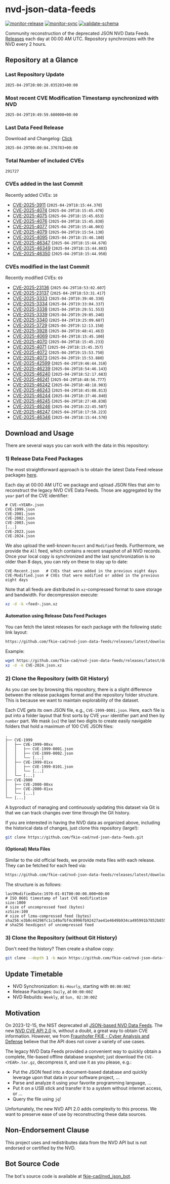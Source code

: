 # nvd-json-data-feeds

[![monitor-release](https://github.com/fkie-cad/nvd-json-data-feeds/actions/workflows/monitor_release.yml/badge.svg)](https://github.com/fkie-cad/nvd-json-data-feeds/actions/workflows/monitor_release.yml)
[![monitor-sync](https://github.com/fkie-cad/nvd-json-data-feeds/actions/workflows/monitor_sync.yml/badge.svg)](https://github.com/fkie-cad/nvd-json-data-feeds/actions/workflows/monitor_sync.yml)
[![validate-schema](https://github.com/fkie-cad/nvd-json-data-feeds/actions/workflows/validate_schema.yml/badge.svg)](https://github.com/fkie-cad/nvd-json-data-feeds/actions/workflows/validate_schema.yml)

Community reconstruction of the deprecated JSON NVD Data Feeds.
[Releases](https://github.com/fkie-cad/nvd-json-data-feeds/releases/latest) each day at 00:00 AM UTC.
Repository synchronizes with the NVD every 2 hours.

## Repository at a Glance

### Last Repository Update

```plain
2025-04-29T20:00:20.035203+00:00
```

### Most recent CVE Modification Timestamp synchronized with NVD

```plain
2025-04-29T19:49:59.680000+00:00
```

### Last Data Feed Release

Download and Changelog: [Click](https://github.com/fkie-cad/nvd-json-data-feeds/releases/latest)

```plain
2025-04-29T00:00:04.376783+00:00
```

### Total Number of included CVEs

```plain
291727
```

### CVEs added in the last Commit

Recently added CVEs: `10`

- [CVE-2025-3911](CVE-2025/CVE-2025-39xx/CVE-2025-3911.json) (`2025-04-29T18:15:44.370`)
- [CVE-2025-4074](CVE-2025/CVE-2025-40xx/CVE-2025-4074.json) (`2025-04-29T18:15:45.470`)
- [CVE-2025-4075](CVE-2025/CVE-2025-40xx/CVE-2025-4075.json) (`2025-04-29T18:15:45.653`)
- [CVE-2025-4076](CVE-2025/CVE-2025-40xx/CVE-2025-4076.json) (`2025-04-29T18:15:45.830`)
- [CVE-2025-4077](CVE-2025/CVE-2025-40xx/CVE-2025-4077.json) (`2025-04-29T18:15:46.003`)
- [CVE-2025-4079](CVE-2025/CVE-2025-40xx/CVE-2025-4079.json) (`2025-04-29T19:15:54.130`)
- [CVE-2025-4095](CVE-2025/CVE-2025-40xx/CVE-2025-4095.json) (`2025-04-29T18:15:46.180`)
- [CVE-2025-46347](CVE-2025/CVE-2025-463xx/CVE-2025-46347.json) (`2025-04-29T18:15:44.670`)
- [CVE-2025-46349](CVE-2025/CVE-2025-463xx/CVE-2025-46349.json) (`2025-04-29T18:15:44.803`)
- [CVE-2025-46350](CVE-2025/CVE-2025-463xx/CVE-2025-46350.json) (`2025-04-29T18:15:44.950`)


### CVEs modified in the last Commit

Recently modified CVEs: `69`

- [CVE-2025-23136](CVE-2025/CVE-2025-231xx/CVE-2025-23136.json) (`2025-04-29T18:53:02.607`)
- [CVE-2025-23137](CVE-2025/CVE-2025-231xx/CVE-2025-23137.json) (`2025-04-29T18:53:31.417`)
- [CVE-2025-3333](CVE-2025/CVE-2025-33xx/CVE-2025-3333.json) (`2025-04-29T19:39:40.330`)
- [CVE-2025-3334](CVE-2025/CVE-2025-33xx/CVE-2025-3334.json) (`2025-04-29T19:33:04.337`)
- [CVE-2025-3338](CVE-2025/CVE-2025-33xx/CVE-2025-3338.json) (`2025-04-29T19:29:51.553`)
- [CVE-2025-3339](CVE-2025/CVE-2025-33xx/CVE-2025-3339.json) (`2025-04-29T19:29:05.240`)
- [CVE-2025-3340](CVE-2025/CVE-2025-33xx/CVE-2025-3340.json) (`2025-04-29T19:25:09.687`)
- [CVE-2025-3729](CVE-2025/CVE-2025-37xx/CVE-2025-3729.json) (`2025-04-29T19:12:13.150`)
- [CVE-2025-3928](CVE-2025/CVE-2025-39xx/CVE-2025-3928.json) (`2025-04-29T19:48:41.463`)
- [CVE-2025-4069](CVE-2025/CVE-2025-40xx/CVE-2025-4069.json) (`2025-04-29T18:15:45.100`)
- [CVE-2025-4070](CVE-2025/CVE-2025-40xx/CVE-2025-4070.json) (`2025-04-29T18:15:45.233`)
- [CVE-2025-4071](CVE-2025/CVE-2025-40xx/CVE-2025-4071.json) (`2025-04-29T18:15:45.357`)
- [CVE-2025-4072](CVE-2025/CVE-2025-40xx/CVE-2025-4072.json) (`2025-04-29T19:15:53.750`)
- [CVE-2025-4073](CVE-2025/CVE-2025-40xx/CVE-2025-4073.json) (`2025-04-29T19:15:53.880`)
- [CVE-2025-42599](CVE-2025/CVE-2025-425xx/CVE-2025-42599.json) (`2025-04-29T19:46:44.310`)
- [CVE-2025-46239](CVE-2025/CVE-2025-462xx/CVE-2025-46239.json) (`2025-04-29T18:54:46.143`)
- [CVE-2025-46240](CVE-2025/CVE-2025-462xx/CVE-2025-46240.json) (`2025-04-29T18:52:17.683`)
- [CVE-2025-46241](CVE-2025/CVE-2025-462xx/CVE-2025-46241.json) (`2025-04-29T18:48:56.777`)
- [CVE-2025-46242](CVE-2025/CVE-2025-462xx/CVE-2025-46242.json) (`2025-04-29T18:48:18.903`)
- [CVE-2025-46243](CVE-2025/CVE-2025-462xx/CVE-2025-46243.json) (`2025-04-29T18:45:08.813`)
- [CVE-2025-46244](CVE-2025/CVE-2025-462xx/CVE-2025-46244.json) (`2025-04-29T18:37:46.840`)
- [CVE-2025-46245](CVE-2025/CVE-2025-462xx/CVE-2025-46245.json) (`2025-04-29T18:27:40.830`)
- [CVE-2025-46246](CVE-2025/CVE-2025-462xx/CVE-2025-46246.json) (`2025-04-29T18:22:45.507`)
- [CVE-2025-46247](CVE-2025/CVE-2025-462xx/CVE-2025-46247.json) (`2025-04-29T18:17:58.223`)
- [CVE-2025-46346](CVE-2025/CVE-2025-463xx/CVE-2025-46346.json) (`2025-04-29T18:15:44.570`)


## Download and Usage

There are several ways you can work with the data in this repository:

### 1) Release Data Feed Packages

The most straightforward approach is to obtain the latest Data Feed release packages [here](https://github.com/fkie-cad/nvd-json-data-feeds/releases/latest).

Each day at 00:00 AM UTC we package and upload JSON files that aim to reconstruct the legacy NVD CVE Data Feeds.
Those are aggregated by the `year` part of the CVE identifier:

```
# CVE-<YEAR>.json
CVE-1999.json
CVE-2001.json
CVE-2002.json
CVE-2003.json
[...]
CVE-2023.json
CVE-2024.json
```

We also upload the well-known `Recent` and `Modified` feeds.
Furthermore, we provide the `All` feed, which contains a recent snapshot of all NVD records.
Once your local copy is synchronized and the last synchronization is no older than 8 days, you can rely on these to stay up to date:

```plain
CVE-Recent.json   # CVEs that were added in the previous eight days
CVE-Modified.json # CVEs that were modified or added in the previous eight days
```

Note that all feeds are distributed in `xz`-compressed format to save storage and bandwidth.
For decompression execute:

```sh
xz -d -k <feed>.json.xz
```

#### Automation using Release Data Feed Packages

You can fetch the latest releases for each package with the following static link layout:

```sh
https://github.com/fkie-cad/nvd-json-data-feeds/releases/latest/download/CVE-<YEAR>.json.xz
```

Example:

```sh
wget https://github.com/fkie-cad/nvd-json-data-feeds/releases/latest/download/CVE-2024.json.xz
xz -d -k CVE-2024.json.xz
```

### 2) Clone the Repository (with Git History)

As you can see by browsing this repository, there is a slight difference between the release packages format and the repository folder structure.
This is because we want to maintain explorability of the dataset.

Each CVE gets its own JSON file, e.g., `CVE-1999-0001.json`.
Here, each file is put into a folder layout that first sorts by CVE `year` identifier part and then by `number` part.
We mask (`xx`) the last two digits to create easily navigable folders that hold a maximum of 100 CVE JSON files:

```plain
.
├── CVE-1999
│   ├── CVE-1999-00xx
│   │   ├── CVE-1999-0001.json
│   │   ├── CVE-1999-0002.json
│   │   └── [...]
│   ├── CVE-1999-01xx
│   │   ├── CVE-1999-0101.json
│   │   └── [...]
│   └── [...]
├── CVE-2000
│   ├── CVE-2000-00xx
│   ├── CVE-2000-01xx
│   └── [...]
└── [...]
```

A byproduct of managing and continuously updating this dataset via Git is that we can track changes over time through the Git history.

If you are interested in having the NVD data as organized above, including the historical data of changes, just clone this repository (large!):

```sh
git clone https://github.com/fkie-cad/nvd-json-data-feeds.git
```

#### (Optional) Meta Files

Similar to the old official feeds, we provide meta files with each release. They can be fetched for each feed via:

```sh
https://github.com/fkie-cad/nvd-json-data-feeds/releases/latest/download/CVE-<YEAR>.meta
```

The structure is as follows:

```plain
lastModifiedDate:1970-01-01T00:00:00.000+00:00                          # ISO 8601 timestamp of last CVE modification
size:1000                                                               # size of uncompressed feed (bytes)
xzSize:100                                                              # size of lzma-compressed feed (bytes)
sha256:e3b0c44298fc1c149afbf4c8996fb92427ae41e4649b934ca495991b7852b855 # sha256 hexdigest of uncompressed feed
```

### 3) Clone the Repository (without Git History)

Don't need the history? Then create a shallow copy:

```sh
git clone --depth 1 -b main https://github.com/fkie-cad/nvd-json-data-feeds.git
```


## Update Timetable

* NVD Synchronization: `Bi-Hourly`, starting with `00:00:00Z`
* Release Packages: `Daily`, at `00:00:00Z`
* NVD Rebuilds: `Weekly`, at `Sun, 02:30:00Z`


## Motivation

On 2023-12-15, the NIST deprecated all [JSON-based NVD Data Feeds](https://nvd.nist.gov/vuln/data-feeds#divRetirementBanner-1).
The new [NVD CVE API 2.0](https://nvd.nist.gov/developers/vulnerabilities) is, without a doubt, a great way to obtain CVE information.
However, we from [Fraunhofer FKIE - Cyber Analysis and Defense](https://www.fkie.fraunhofer.de/en/departments/cad.html) believe that the API does not cover a variety of use cases.

The legacy NVD Data Feeds provided a convenient way to quickly obtain a complete, file-based offline database snapshot; just download the `CVE-<YEAR>.tar.gz`, decompress it, and use it as you please, e.g.:

- Put the JSON feed into a document-based database and quickly leverage upon that data in your software project, ...
- Parse and analyze it using your favorite programming language, ...
- Put it on a USB stick and transfer it to a system without internet access, or ...
- Query the file using `jq`!

Unfortunately, the new NVD API 2.0 adds complexity to this process.
We want to preserve ease of use by reconstructing these data sources.

## Non-Endorsement Clause

This project uses and redistributes data from the NVD API but is not endorsed or certified by the NVD.

## Bot Source Code

The bot's source code is available at [fkie-cad/nvd\_json\_bot](https://github.com/fkie-cad/nvd_json_bot).